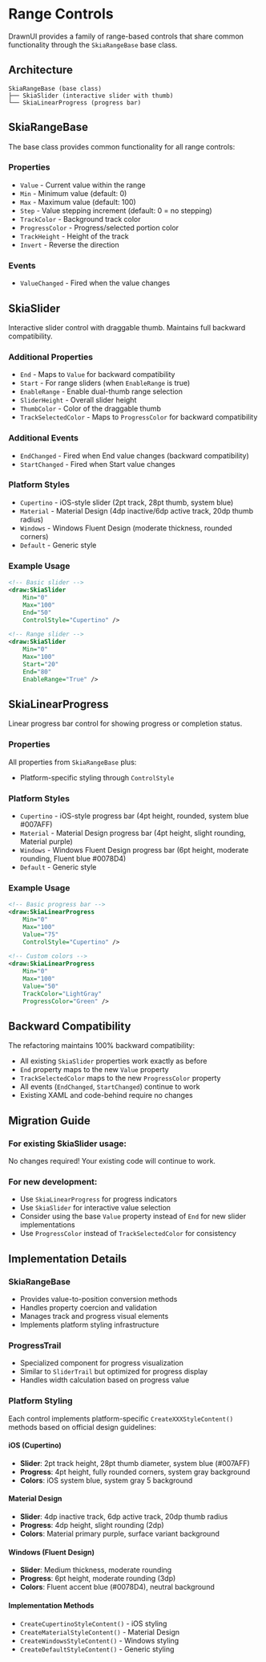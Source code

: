 # Range Controls

DrawnUI provides a family of range-based controls that share common functionality through the `SkiaRangeBase` base class.

## Architecture

```
SkiaRangeBase (base class)
├── SkiaSlider (interactive slider with thumb)
└── SkiaLinearProgress (progress bar)
```

## SkiaRangeBase

The base class provides common functionality for all range controls:

### Properties
- `Value` - Current value within the range
- `Min` - Minimum value (default: 0)
- `Max` - Maximum value (default: 100)
- `Step` - Value stepping increment (default: 0 = no stepping)
- `TrackColor` - Background track color
- `ProgressColor` - Progress/selected portion color
- `TrackHeight` - Height of the track
- `Invert` - Reverse the direction

### Events
- `ValueChanged` - Fired when the value changes

## SkiaSlider

Interactive slider control with draggable thumb. Maintains full backward compatibility.

### Additional Properties
- `End` - Maps to `Value` for backward compatibility
- `Start` - For range sliders (when `EnableRange` is true)
- `EnableRange` - Enable dual-thumb range selection
- `SliderHeight` - Overall slider height
- `ThumbColor` - Color of the draggable thumb
- `TrackSelectedColor` - Maps to `ProgressColor` for backward compatibility

### Additional Events
- `EndChanged` - Fired when End value changes (backward compatibility)
- `StartChanged` - Fired when Start value changes

### Platform Styles
- `Cupertino` - iOS-style slider (2pt track, 28pt thumb, system blue)
- `Material` - Material Design (4dp inactive/6dp active track, 20dp thumb radius)
- `Windows` - Windows Fluent Design (moderate thickness, rounded corners)
- `Default` - Generic style

### Example Usage

```xml
<!-- Basic slider -->
<draw:SkiaSlider 
    Min="0" 
    Max="100" 
    End="50" 
    ControlStyle="Cupertino" />

<!-- Range slider -->
<draw:SkiaSlider 
    Min="0" 
    Max="100" 
    Start="20" 
    End="80" 
    EnableRange="True" />
```

## SkiaLinearProgress

Linear progress bar control for showing progress or completion status.

### Properties
All properties from `SkiaRangeBase` plus:
- Platform-specific styling through `ControlStyle`

### Platform Styles
- `Cupertino` - iOS-style progress bar (4pt height, rounded, system blue #007AFF)
- `Material` - Material Design progress bar (4pt height, slight rounding, Material purple)
- `Windows` - Windows Fluent Design progress bar (6pt height, moderate rounding, Fluent blue #0078D4)
- `Default` - Generic style

### Example Usage

```xml
<!-- Basic progress bar -->
<draw:SkiaLinearProgress 
    Min="0" 
    Max="100" 
    Value="75" 
    ControlStyle="Cupertino" />

<!-- Custom colors -->
<draw:SkiaLinearProgress 
    Min="0" 
    Max="100" 
    Value="50" 
    TrackColor="LightGray" 
    ProgressColor="Green" />
```

## Backward Compatibility

The refactoring maintains 100% backward compatibility:

- All existing `SkiaSlider` properties work exactly as before
- `End` property maps to the new `Value` property
- `TrackSelectedColor` maps to the new `ProgressColor` property
- All events (`EndChanged`, `StartChanged`) continue to work
- Existing XAML and code-behind require no changes

## Migration Guide

### For existing SkiaSlider usage:
No changes required! Your existing code will continue to work.

### For new development:
- Use `SkiaLinearProgress` for progress indicators
- Use `SkiaSlider` for interactive value selection
- Consider using the base `Value` property instead of `End` for new slider implementations
- Use `ProgressColor` instead of `TrackSelectedColor` for consistency

## Implementation Details

### SkiaRangeBase
- Provides value-to-position conversion methods
- Handles property coercion and validation
- Manages track and progress visual elements
- Implements platform styling infrastructure

### ProgressTrail
- Specialized component for progress visualization
- Similar to `SliderTrail` but optimized for progress display
- Handles width calculation based on progress value

### Platform Styling
Each control implements platform-specific `CreateXXXStyleContent()` methods based on official design guidelines:

#### iOS (Cupertino)
- **Slider**: 2pt track height, 28pt thumb diameter, system blue (#007AFF)
- **Progress**: 4pt height, fully rounded corners, system gray background
- **Colors**: iOS system blue, system gray 5 background

#### Material Design
- **Slider**: 4dp inactive track, 6dp active track, 20dp thumb radius
- **Progress**: 4dp height, slight rounding (2dp)
- **Colors**: Material primary purple, surface variant background

#### Windows (Fluent Design)
- **Slider**: Medium thickness, moderate rounding
- **Progress**: 6pt height, moderate rounding (3dp)
- **Colors**: Fluent accent blue (#0078D4), neutral background

#### Implementation Methods
- `CreateCupertinoStyleContent()` - iOS styling
- `CreateMaterialStyleContent()` - Material Design
- `CreateWindowsStyleContent()` - Windows styling
- `CreateDefaultStyleContent()` - Generic styling
